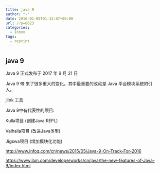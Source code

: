 ```yaml
---
title: java 9
author: "-"
date: 2016-01-05T01:13:07+00:00
url: /?p=8623
categories:
  - Inbox
tags:
  - reprint
---
```

## java 9
Java 9 正式发布于 2017 年 9 月 21 日
  
Java 9 带 来了很多重大的变化。其中最重要的改动是 Java 平台模块系统的引入。
  
jlink 工具
  
Java 9中有代表性的项目: 

Kulla项目 (创建Java REPL) 

Valhalla项目 (改进Java类型) 

Jigswa项目 (增加模块化功能) 

http://www.infoq.com/cn/news/2015/05/Java-9-On-Track-For-2016
  
https://www.ibm.com/developerworks/cn/java/the-new-features-of-Java-9/index.html